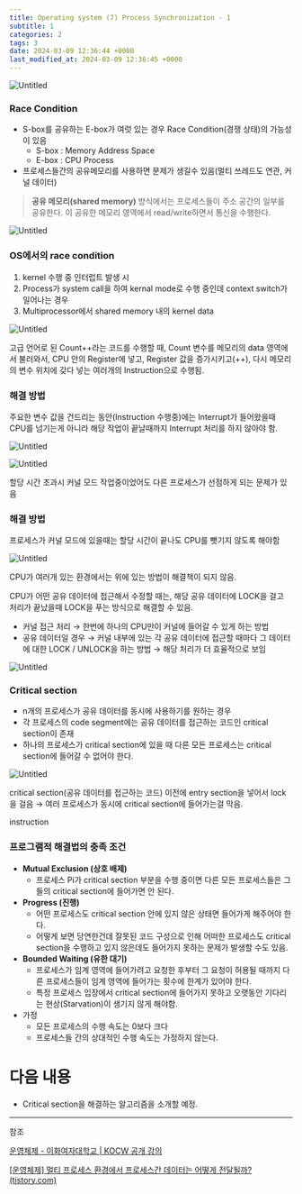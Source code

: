 ```yaml
---
title: Operating system (7) Process Synchronization - 1
subtitle: 1
categories: 2
tags: 3
date: 2024-03-09 12:36:44 +0000
last_modified_at: 2024-03-09 12:36:45 +0000
---
```



![Untitled](/assets/images/2024-03-09-Operating-system-7-Process-Synchronization--1/Untitled.png)

### Race Condition

- S-box를 공유하는 E-box가 여럿 있는 경우 Race Condition(경쟁 상태)의 가능성이 있음
    - S-box : Memory Address Space
    - E-box : CPU Process
- 프로세스들간의 공유메모리를 사용하면 문제가 생길수 있음(멀티 쓰레드도 연관, 커널 데이터)

> **공유 메모리(shared memory)** 방식에서는 프로세스들이 주소 공간의 일부를 공유한다. 이 공유한 메모리 영역에서 read/write하면서 통신을 수행한다.
> 

![Untitled](/assets/images/2024-03-09-Operating-system-7-Process-Synchronization--1/Untitled%201.png)

### OS에서의 race condition

1. kernel 수행 중 인터럽트 발생 시
2. Process가 system call을 하여 kernal mode로 수행 중인데 context switch가 일어나는 경우
3. Multiprocessor에서 shared memory 내의 kernel data

![Untitled](/assets/images/2024-03-09-Operating-system-7-Process-Synchronization--1/Untitled%202.png)

고급 언어로 된 Count++라는 코드를 수행할 때, Count 변수를 메모리의 data 영역에서 불러와서, CPU 안의 Register에 넣고, Register 값을 증가시키고(++), 다시 메모리의 변수 위치에 갖다 넣는 여러개의 Instruction으로 수행됨.

### 해결 방법

주요한 변수 값을 건드리는 동안(Instruction 수행중)에는 Interrupt가 들어왔을때 CPU를 넘기는게 아니라 해당 작업이 끝날때까지 Interrupt 처리를 하지 않아야 함.

![Untitled](/assets/images/2024-03-09-Operating-system-7-Process-Synchronization--1/Untitled%203.png)

![Untitled](/assets/images/2024-03-09-Operating-system-7-Process-Synchronization--1/Untitled%204.png)

할당 시간 초과시 커널 모드 작업중이었어도 다른 프로세스가 선점하게 되는 문제가 있음

### 해결 방법

프로세스가 커널 모드에 있을때는 할당 시간이 끝나도 CPU를 뺏기지 않도록 해야함

![Untitled](/assets/images/2024-03-09-Operating-system-7-Process-Synchronization--1/Untitled%205.png)

CPU가 여러개 있는 환경에서는 위에 있는 방법이 해결책이 되지 않음.

CPU가 어떤 공유 데이터에 접근해서 수정할 때는, 해당 공유 데이터에 LOCK을 걸고 처리가 끝났을때 LOCK을 푸는 방식으로 해결할 수 있음.

- 커널 접근 처리 → 한번에 하나의 CPU만이 커널에 들어갈 수 있게 하는 방법
- 공유 데이터일 경우 → 커널 내부에 있는 각 공유 데이터에 접근할 때마다 그 데이터에 대한 LOCK / UNLOCK을 하는 방법 → 해당 처리가 더 효율적으로 보임

![Untitled](/assets/images/2024-03-09-Operating-system-7-Process-Synchronization--1/Untitled%206.png)

### Critical section

- n개의 프로세스가 공유 데이터를 동시에 사용하기를 원하는 경우
- 각 프로세스의 code segment에는 공유 데이터를 접근하는 코드인 critical section이 존재
- 하나의 프로세스가 critical section에 있을 때 다른 모든 프로세스는 critical section에 들어갈 수 없어야 한다.

![Untitled](/assets/images/2024-03-09-Operating-system-7-Process-Synchronization--1/Untitled%207.png)

critical section(공유 데이터를 접근하는 코드) 이전에 entry section을 넣어서 lock을 걸음 → 여러 프로세스가 동시에 critical section에 들어가는걸 막음.

instruction

### 프로그램적 해결법의 충족 조건

- **Mutual Exclusion (상호 배제)**
    - 프로세스 Pi가 critical section 부분을 수행 중이면 다른 모든 프로세스들은 그들의 critical section에 들어가면 안 된다.
- **Progress (진행)**
    - 어떤 프로세스도 critical section 안에 있지 않은 상태면 들어가게 해주어야 한다.
    - 어떻게 보면 당연한건데 잘못된 코드 구성으로 인해 어떠한 프로세스도 critical section을 수행하고 있지 않은데도 들어가지 못하는 문제가 발생할 수도 있음.
- **Bounded Waiting (유한 대기)**
    - 프로세스가 임계 영역에 들어가려고 요청한 후부터 그 요청이 허용될 때까지 다른 프로세스들이 임계 영역에 들어가는 횟수에 한계가 있어야 한다.
    - 특정 프로세스 입장에서 critical section에 들어가지 못하고 오랫동안 기다리는 현상(Starvation)이 생기지 않게 해야함.
- 가정
    - 모든 프로세스의 수행 속도는 0보다 크다
    - 프로세스들 간의 상대적인 수행 속도는 가정하지 않는다.

# 다음 내용

- Critical section을 해결하는 알고리즘을 소개할 예정.

---

참조

[운영체제 - 이화여자대학교 | KOCW 공개 강의](http://www.kocw.net/home/search/kemView.do?kemId=1046323)

[[운영체제] 멀티 프로세스 환경에서 프로세스간 데이터는 어떻게 전달될까? (tistory.com)](https://hyuuny.tistory.com/153)